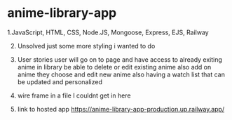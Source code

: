 # anime-library-app

1.JavaScript, HTML, CSS, Node.JS, Mongoose, Express, EJS, Railway

2. Unsolved just some more styling i wanted to do

3. User stories user will go on to page and have access to already exiting anime in library be able to delete or edit existing anime also add on anime they choose and edit new anime also having a watch list that can be updated and personalized

4. wire frame in a file I couldnt get in here

5. link to hosted app
https://anime-library-app-production.up.railway.app/
